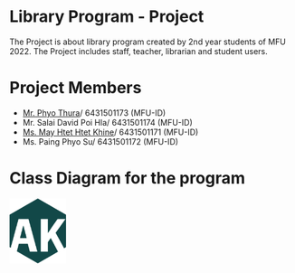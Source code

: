 # Library Program - Project
The Project is about library program created by 2nd year students of MFU 2022.
The Project includes staff, teacher, librarian and student users.

# Project Members
- [Mr. Phyo Thura](https://github.com/phyoethura)/ 6431501173 (MFU-ID)
- Mr. Salai David Poi Hla/ 6431501174 (MFU-ID)
- [Ms. May Htet Htet Khine](https://github.com/mayhtethtetkhine)/ 6431501171 (MFU-ID)
- Ms. Paing Phyo Su/ 6431501172 (MFU-ID)
 	

# Class Diagram for the program

<img alt="Logo" src="https://raw.githubusercontent.com/bchiang7/v4/main/src/images/logo.png" width="100" />
